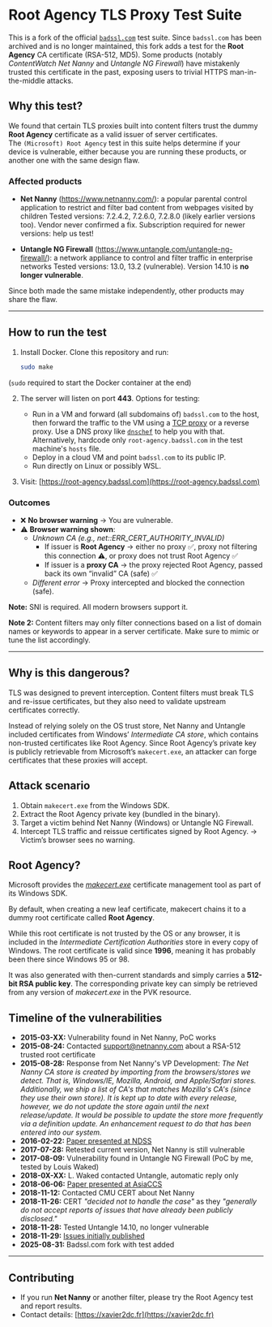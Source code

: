 # Root Agency TLS Proxy Test Suite

This is a fork of the official [`badssl.com`](https://badssl.com/) test suite. Since `badssl.com` has been archived and is no longer maintained, this fork adds a test for the **Root Agency** CA certificate (RSA-512, MD5).
Some products (notably *ContentWatch Net Nanny* and *Untangle NG Firewall*) have mistakenly trusted this certificate in the past, exposing users to trivial HTTPS man-in-the-middle attacks.

## Why this test?

We found that certain TLS proxies built into content filters trust the dummy **Root Agency** certificate as a valid issuer of server certificates.  
The `(Microsoft) Root Agency` test in this suite helps determine if your device is vulnerable, either because you are running these products, or another one with the same design flaw.

### Affected products

- **Net Nanny**  (https://www.netnanny.com/): a popular parental control application to restrict and filter bad content from webpages visited by children
  Tested versions: 7.2.4.2, 7.2.6.0, 7.2.8.0 (likely earlier versions too).
  Vendor never confirmed a fix. Subscription required for newer versions: help us test!

- **Untangle NG Firewall**  (https://www.untangle.com/untangle-ng-firewall/): a network appliance to control and filter traffic in enterprise networks
  Tested versions: 13.0, 13.2 (vulnerable).
  Version 14.10 is **no longer vulnerable**.

Since both made the same mistake independently, other products may share the flaw.

---

## How to run the test

1. Install Docker. Clone this repository and run:

   ```bash
   sudo make
   ```
(`sudo` required to start the Docker container at the end)

2. The server will listen on port **443**. Options for testing:
   - Run in a VM and forward (all subdomains of) `badssl.com` to the host, then forward the traffic to the VM using a [TCP proxy](https://www.partow.net/programming/tcpproxy/index.html) or a reverse proxy. Use a DNS proxy like [`dnschef`](https://github.com/iphelix/dnschef) to help you with that. Alternatively, hardcode only `root-agency.badssl.com` in the test machine's `hosts` file.
   - Deploy in a cloud VM and point `badssl.com` to its public IP.
   - Run directly on Linux or possibly WSL.

3. Visit: [https://root-agency.badssl.com](https://root-agency.badssl.com)

### Outcomes

- ❌ **No browser warning** → You are vulnerable.
- ⚠️ **Browser warning shown**:
  - *Unknown CA (e.g., net::ERR_CERT_AUTHORITY_INVALID)*
    - If issuer is **Root Agency** → either no proxy ✅, proxy not filtering this connection ⚠️, or proxy does not trust Root Agency ✅
    - If issuer is a **proxy CA** → the proxy rejected Root Agency, passed back its own “invalid” CA (safe) ✅
  - *Different error* → Proxy intercepted and blocked the connection (safe).

**Note:** SNI is required. All modern browsers support it.

**Note 2:** Content filters may only filter connections based on a list of domain names or keywords to appear in a server certificate. Make sure to mimic or tune the list accordingly.

---

## Why is this dangerous?

TLS was designed to prevent interception. Content filters must break TLS and re-issue certificates, but they also need to validate upstream certificates correctly.

Instead of relying solely on the OS trust store, Net Nanny and Untangle included certificates from Windows’ *Intermediate CA store*, which contains non-trusted certificates like Root Agency. Since Root Agency’s private key is publicly retrievable from Microsoft’s `makecert.exe`, an attacker can forge certificates that these proxies will accept.

## Attack scenario

1. Obtain `makecert.exe` from the Windows SDK.
2. Extract the Root Agency private key (bundled in the binary).
3. Target a victim behind Net Nanny (Windows) or Untangle NG Firewall.
4. Intercept TLS traffic and reissue certificates signed by Root Agency.
   → Victim’s browser sees no warning.

## Root Agency?

Microsoft provides the [*makecert.exe*](https://docs.microsoft.com/en-us/windows/desktop/seccrypto/makecert) certificate management tool as part of its Windows SDK.

By default, when creating a new leaf certificate, makecert chains it to a dummy root certificate called **Root Agency**.

While this root certificate is not trusted by the OS or any browser, it is included in the *Intermediate Certification Authorities* store in every copy of Windows. The root certificate is valid since **1996**, meaning it has probably been there since Windows 95 or 98.

It was also generated with then-current standards and simply carries a **512-bit RSA public key**.
The corresponding private key can simply be retrieved from any version of *makecert.exe* in the PVK resource.

## Timeline of the vulnerabilities

- **2015-03-XX:** Vulnerability found in Net Nanny, PoC works
- **2015-08-24:** Contacted support@netnanny.com about a RSA-512 trusted root certificate
- **2015-08-28:** Response from Net Nanny's VP Development:  *The Net Nanny CA store is created by importing from the browsers/stores we detect. That is, Windows/IE, Mozilla, Android, and Apple/Safari stores. Additionally, we ship a list of CA's that matches Mozilla's CA's (since they use their own store). It is kept up to date with every release, however, we do not update the store again until the next release/update. It would be possible to update the store more frequently via a definition update. An enhancement request to do that has been entered into our system.*
- **2016-02-22:** [Paper presented at NDSS](https://xavier2dc.fr/papers/tls-proxy-ndss2016.pdf)
- **2017-07-28:** Retested current version, Net Nanny is still vulnerable
- **2017-08-09:** Vulnerability found in Untangle NG Firewall (PoC by me, tested by Louis Waked)
- **2018-0X-XX:** L. Waked contacted Untangle, automatic reply only
- **2018-06-06:** [Paper presented at AsiaCCS](https://users.encs.concordia.ca/~mmannan/publications/enterprise-interception-asiaccs2018.pdf)
- **2018-11-12:** Contacted CMU CERT about Net Nanny
- **2018-11-26:** CERT *"decided not to handle the case"* as they *"generally do not accept reports of issues that have already been publicly disclosed."*
- **2018-11-28:** Tested Untangle 14.10, no longer vulnerable
- **2018-11-29:** [Issues initially published](https://web.archive.org/web/20190831061827/https://madiba.encs.concordia.ca/~x_decarn/rootagency.html)
- **2025-08-31:** Badssl.com fork with test added

---

## Contributing

- If you run **Net Nanny** or another filter, please try the Root Agency test and report results.
- Contact details: [https://xavier2dc.fr](https://xavier2dc.fr)
